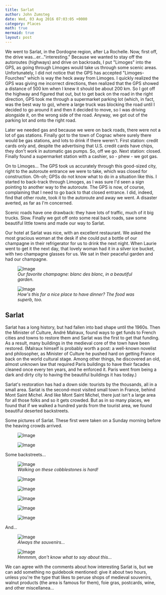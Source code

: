 ```yaml
---
title: Sarlat
author: John Zumsteg
date: Wed, 03 Aug 2016 07:03:05 +0000
category: Places
math: true
mermaid: true
layout: post
---
```

We went to Sarlat, in the Dordogne region, after La Rochelle. Now, first off, the drive was...er..."interesting." Because we wanted to stay off the autoroutes (highways) and drive on backroads, I put "Limoges" into the GPS, as going through Limoges would take us through some scenic areas. Unfortunately, I did not notice that the GPS has accepted "Limoges-Fourches" which is way the heck away from Limoges. I quickly realized the GPS was giving me incorrect directions, then realized that the GPS showed a distance of 500 km when I knew it should be about 200 km. So I got off the highway and figured that out, but to get back on the road in the right direction, GPS took me through a supermarket parking lot (which, in fact, was the best way to go), where a large truck was blocking the road until I decided to go around it and then it decided to move, so I was driving alongside it, on the wrong side of the road. Anyway, we got out of the parking lot and onto the right road.

Later we needed gas and because we were on back roads, there were not a lot of gas stations. Finally got to the town of Cognac where surely there would be gas stations, and lots to drink if there weren't. First station: credit cards only and, despite the advertising that U.S. credit cards have chips, they don't work in automatic gas pumps. So, off we go. Next station: closed. Finally found a supermarket station with a cashier, so - phew - we got gas.

On to Limoges... The GPS took us accurately through this good-sized city, right to the autoroute entrance we were to take, which was closed for construction. Oh-oh; GPSs do not know what to do in a situation like this. I started to back-track through Limoges, as I was sure I'd seen a sign pointing to another way to the autoroute. The GPS is now, of course, complaining that I need to go back to that closed entrance. I did, indeed, find that other route, took it to the autoroute and away we went. A disaster averted, as far as I'm concerned.

Scenic roads have one drawback: they have lots of traffic, much of it big trucks. Slow. Finally we got off onto some real back roads, saw some beautiful little towns and made our way to Sarlat.

Our hotel at Sarlat was nice, with an excellent restaurant. We asked the most gracious woman at the desk if she could put a bottle of our champagne in their refrigerator for us to drink the next night. When Laurie went to get it the next day, that lovely woman had it in a silver ice bucket, with two champagne glasses for us. We sat in their peaceful garden and had our champagne.

<figure class = "landscape">
	<img src="{{"/assets/images/2016/08/DSC04946.jpg" | prepend: site.baseurl  }}" alt="Image" />
	<figcaption><em>Our favorite champagne: blanc des blanc, in a beautiful garden.</em></figcaption>
</figure>



<figure class = "landscape">
	<img src="{{"/assets/images/2016/08/DSC04950.jpg" | prepend: site.baseurl  }}" alt="Image" />
	<figcaption><em>How's this for a nice place to have dinner? The food was superb, too.</em></figcaption>
</figure>


<h2>Sarlat</h2>
Sarlat has a long history, but had fallen into bad shape until the 1960s. Then the Minister of Culture, André Malraux, found ways to get funds to French cities and towns to restore them and Sarlat was the first to get that funding. As a result, many buildings in the medieval core of the town have been restored. (Malraux himself is probably worth a post: a well-known novelist and philosopher, as Minister of Culture he pushed hard on getting France back on the world cultural stage. Among other things, he discovered an old, almost unknown law that required Paris buildings to have their facades cleaned once every ten years, and he enforced it. Paris went from being a dark and dirty city to having the beautiful buildings it has today.)

Sarlat's restoration has had a down side: tourists by the thousands, all in a small area. Sarlat is the second-most visited small town in France, behind Mont Saint Michel. And like Mont Saint Michel, there just isn't a large area for all those folks and so it gets crowded. But as in so many places, we found that if we walked a hundred yards from the tourist area, we found beautiful deserted backstreets.

Some pictures of Sarlat. These first were taken on a Sunday morning before the heaving crowds arrived.

<figure class = "landscape">
	<img src="{{"/assets/images/2016/08/DSC04970.jpg" | prepend: site.baseurl  }}" alt="Image" />
	<figcaption></figcaption>
</figure>

 <figure class = "landscape">
	<img src="{{"/assets/images/2016/08/DSC04985.jpg" | prepend: site.baseurl  }}" alt="Image" />
	<figcaption></figcaption>
</figure>

Some backstreets...

<figure class = "portrait">
	<img src="{{"/assets/images/2016/08/DSC04966.jpg" | prepend: site.baseurl  }}" alt="Image" />
	<figcaption><em>Walking on these cobblestones is hard!</em></figcaption>
</figure>


<p class="alignnone"><figure class = "portrait">
	<img src="{{"/assets/images/2016/08/DSC04996.jpg" | prepend: site.baseurl  }}" alt="Image" />
	<figcaption></figcaption>
</figure>

 <figure class = "portrait">
	<img src="{{"/assets/images/2016/08/DSC04981.jpg" | prepend: site.baseurl  }}" alt="Image" />
	<figcaption></figcaption>
</figure>

 <figure class = "portrait">
	<img src="{{"/assets/images/2016/08/DSC04971.jpg" | prepend: site.baseurl  }}" alt="Image" />
	<figcaption></figcaption>
</figure>

 <figure class = "portrait">
	<img src="{{"/assets/images/2016/08/DSC04968.jpg" | prepend: site.baseurl  }}" alt="Image" />
	<figcaption></figcaption>
</figure>

 <figure class = "portrait">
	<img src="{{"/assets/images/2016/08/DSC04954.jpg" | prepend: site.baseurl  }}" alt="Image" />
	<figcaption></figcaption>
</figure>

</p>
<p class="alignnone">And...</p>


<figure class = "portrait">
	<img src="{{"/assets/images/2016/08/DSC04993.jpg" | prepend: site.baseurl  }}" alt="Image" />
	<figcaption><em>Always the souvenirs...</em></figcaption>
</figure>



<figure class = "landscape">
	<img src="{{"/assets/images/2016/08/DSC04994.jpg" | prepend: site.baseurl  }}" alt="Image" />
	<figcaption><em>Hmmmm, don't know what to say about this...</em></figcaption>
</figure>



We can agree with the comments about how interesting Sarlat is, but we can add something no guidebook mentioned: give it about two hours, unless you're the type that likes to peruse shops of medieval souvenirs, walnut products (the area is famous for them), foie gras, postcards, wine, and other miscellanea...

 
